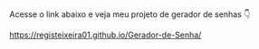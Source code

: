 Acesse o link abaixo e veja meu projeto de gerador de senhas 👇

https://registeixeira01.github.io/Gerador-de-Senha/
